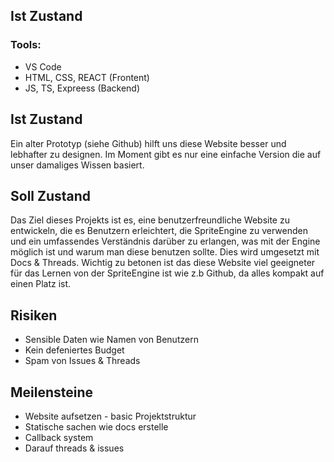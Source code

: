## Ist Zustand

### Tools: 
- VS Code
- HTML, CSS, REACT (Frontent)
- JS, TS, Expreess (Backend)


## Ist Zustand

Ein alter Prototyp (siehe Github) hilft uns diese Website besser und lebhafter zu designen. Im Moment gibt es nur eine einfache Version die auf unser damaliges Wissen basiert.

## Soll Zustand

Das Ziel dieses Projekts ist es, eine benutzerfreundliche Website zu entwickeln, die es Benutzern erleichtert, die SpriteEngine zu verwenden und ein umfassendes Verständnis darüber zu erlangen, was mit der Engine möglich ist und warum man diese benutzen sollte. Dies wird umgesetzt mit Docs & Threads. Wichtig zu betonen ist das diese Website viel geeigneter für das Lernen von der SpriteEngine ist wie z.b Github, da alles kompakt auf einen Platz ist. 


## Risiken
- Sensible Daten wie Namen von Benutzern
- Kein defeniertes Budget
- Spam von Issues & Threads

## Meilensteine
- Website aufsetzen - basic Projektstruktur
- Statische sachen wie docs erstelle
- Callback system 
- Darauf threads & issues